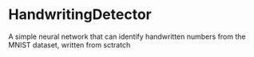 # HandwritingDetector
A simple neural network that can identify handwritten numbers from the MNIST dataset, written from sctratch
